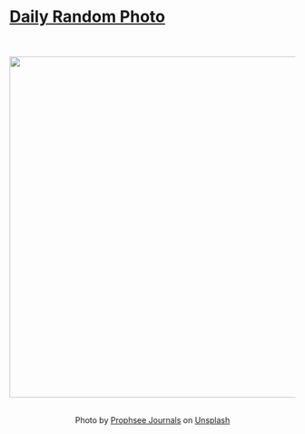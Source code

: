 # [Daily Random Photo](https://www.dailyrandomphoto.com/)

<div align="center">
  <br>
  <br>
  <a href="https://www.dailyrandomphoto.com/p/2023/2023-12-23/"><img src="https://images.unsplash.com/photo-1700864208310-0849428c612f?crop=entropy&cs=tinysrgb&fit=max&fm=jpg&ixid=M3w3NzUwOHwwfDF8cmFuZG9tfHx8fHx8fHx8MTcwMzI5MTMzNXw&ixlib=rb-4.0.3&q=80&w=1080" width="600px"></a>
  <br>
  <br>
  <p class="has-text-grey">Photo by <a href="https://unsplash.com/@prophsee?utm_source=Daily%20Random%20Photo&amp;utm_medium=referral" target="_blank" rel="noopener noreferrer">Prophsee Journals</a> on <a href="https://unsplash.com/photos/a-person-holding-a-cell-phone-with-a-new-year-journal-on-the-screen-UjNOJpyu5KM?utm_source=Daily%20Random%20Photo&amp;utm_medium=referral" target="_blank" rel="noopener noreferrer">Unsplash</a></p>
</div>
